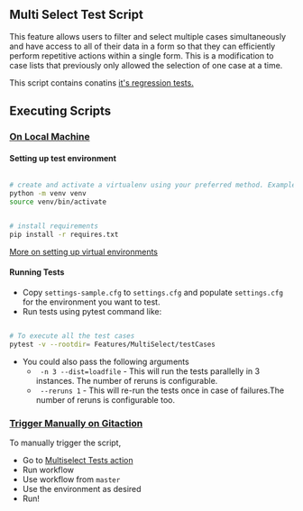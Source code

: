 ## Multi Select Test Script

This feature allows users to filter and select multiple cases simultaneously and have access to all of their data in a form so that they can efficiently perform repetitive actions within a single form. This is a modification to case lists that previously only allowed the selection of one case at a time.

This script contains conatins [it's regression tests.](https://docs.google.com/spreadsheets/d/1dCcjfufT4t0J_SPwRCkR0cEYfegg18hz6iPcgMOqpes/edit#gid=712210688)

## Executing Scripts

### <ins> On Local Machine </ins>

#### Setting up test environment

```sh

# create and activate a virtualenv using your preferred method. Example:
python -m venv venv
source venv/bin/activate


# install requirements
pip install -r requires.txt

```

[More on setting up virtual environments](https://confluence.dimagi.com/display/GTD/QA+and+Python+Virtual+Environments)


#### Running Tests


 -   Copy `settings-sample.cfg` to `settings.cfg` and populate `settings.cfg` for
the environment you want to test.
- Run tests using pytest command like:

```sh

# To execute all the test cases 
pytest -v --rootdir= Features/MultiSelect/testCases

```
- You could also pass the following arguments
  - ` -n 3 --dist=loadfile` - This will run the tests parallelly in 3 instances. The number of reruns is configurable.
  - ` --reruns 1` - This will re-run the tests once in case of failures.The number of reruns is configurable too.

### <ins> Trigger Manually on Gitaction </ins>

To manually trigger the script,
  - Go to [Multiselect Tests action](https://github.com/dimagi/dimagi-qa/actions/workflows/multiselect.yml)
  - Run workflow
  - Use workflow from ```master```
  - Use the environment as desired
  - Run!
